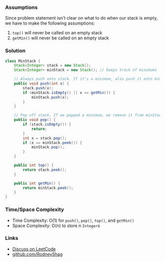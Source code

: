 ### Assumptions

Since problem statement isn't clear on what to do when our stack is empty, we have to make the following assumptions:

1. `top()` will never be called on an empty stack
1. `getMin()` will never be called on an empty stack

### Solution

```java
class MinStack {
    Stack<Integer> stack = new Stack();
    Stack<Integer> minStack = new Stack(); // keeps track of minimums

    // Always push onto stack. If it's a minimum, also push it onto minStack
    public void push(int x) {
        stack.push(x);
        if (minStack.isEmpty() || x <= getMin()) {
            minStack.push(x);
        }
    }

    // Pop off stack. If we popped a minimum, we remove it from minStack also
    public void pop() {
        if (stack.isEmpty()) {
            return;
        }
        int x = stack.pop();
        if (x == minStack.peek()) {
            minStack.pop();
        }
    }

    public int top() {
        return stack.peek();
    }

    public int getMin() {
        return minStack.peek();
    }
}
```

### Time/Space Complexity

-  Time Complexity: O(1) for `push()`, `pop()`, `top()`, and `getMin()`
- Space Complexity: O(n) to store n `Integer`s

### Links

- [Discuss on LeetCode](https://leetcode.com/problems/min-stack/discuss/305867)
- [github.com/RodneyShag](https://github.com/RodneyShag)
